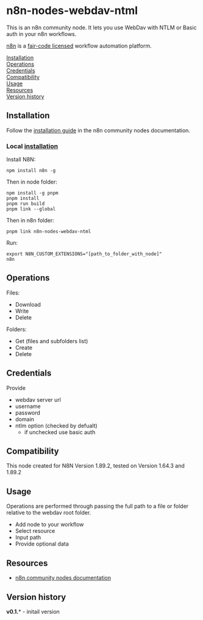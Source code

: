 # n8n-nodes-webdav-ntml

This is an n8n community node. 
It lets you use WebDav with NTLM or Basic auth in your n8n workflows.

[n8n](https://n8n.io/) is a [fair-code licensed](https://docs.n8n.io/reference/license/) workflow automation platform.

[Installation](#installation)  
[Operations](#operations)  
[Credentials](#credentials)  <!-- delete if no auth needed -->  
[Compatibility](#compatibility)  
[Usage](#usage)  <!-- delete if not using this section -->  
[Resources](#resources)  
[Version history](#version-history)  <!-- delete if not using this section -->  

## Installation

Follow the [installation guide](https://docs.n8n.io/integrations/community-nodes/installation/) in the n8n community nodes documentation.

### Local [installation](https://docs.n8n.io/integrations/creating-nodes/build/programmatic-style-node/#test-your-node)
Install N8N:
```
npm install n8n -g
```

Then in node folder:
```
npm install -g pnpm
pnpm install
pnpm run build
pnpm link --global
```

Then in n8n folder:
```
pnpm link n8n-nodes-webdav-ntml
```


Run:
```
export N8N_CUSTOM_EXTENSIONS="[path_to_folder_with_node]"
n8n
```

## Operations

Files:
- Download
- Write
- Delete

Folders:
- Get (files and subfolders list)
- Create
- Delete

## Credentials

Provide
- webdav server url
- username
- password
- domain
- ntlm option (checked by defualt)
    - if unchecked use basic auth

## Compatibility

This node created for N8N Version 1.89.2, tested on Version 1.64.3 and 1.89.2

## Usage

Operations are performed through passing the full path to a file or folder relative to the webdav root folder.
- Add node to your workflow
- Select resource
- Input path
- Provide optional data

## Resources

* [n8n community nodes documentation](https://docs.n8n.io/integrations/community-nodes/)

## Version history

**v0.1.*** - initail version